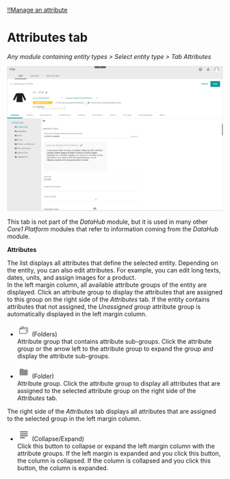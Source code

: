 [!!Manage an attribute](../Integration/01_ManageAttributes.md)

# Attributes tab

*Any module containing entity types > Select entity type > Tab Attributes*

![Attributes](../../Assets/Screenshots/PIM/Products/List/Attributes/AttributesEdit.png "[Attributes]")

This tab is not part of the *DataHub* module, but it is used in many other *Core1 Platform* modules that refer to information coming from the *DataHub* module.

**Attributes**  

The list displays all attributes that define the selected entity. Depending on the entity, you can also edit attributes. For example, you can edit long texts, dates, units, and assign images for a product.     
In the left margin column, all available attribute groups of the entity are displayed. Click an attribute group to display the attributes that are assigned to this group on the right side of the *Attributes* tab. If the entity contains attributes that not assigned, the *Unassigned group* attribute group is automatically displayed in the left margin column.

- ![Folders](../../Assets/Icons/Folders01.png "[Folders]") (Folders)  
    Attribute group that contains attribute sub-groups. Click the attribute group or the arrow left to the attribute group to expand the group and display the attribute sub-groups.

- ![Folder](../../Assets/Icons/Folder01.png "[Folder]") (Folder)  
    Attribute group. Click the attribute group to display all attributes that are assigned to the selected attribute group on the right side of the *Attributes* tab.

The right side of the *Attributes* tab displays all attributes that are assigned to the selected group in the left margin column.

- ![Collapse/Expand](../../Assets/Icons/CollapseExpand01.png "[Collapse/Expand]") (Collapse/Expand)    
    Click this button to collapse or expand the left margin column with the attribute groups. If the left margin is expanded and you click this button, the column is collapsed. If the column is collapsed and you click this button, the column is expanded.